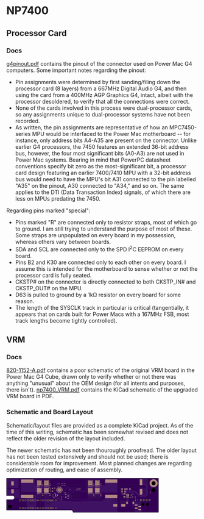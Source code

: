 # NP7400  

## Processor Card

### Docs
[g4pinout.pdf](/docs/g4pinout.pdf) contains the pinout of the connector used on
Power Mac G4 computers. Some important notes regarding the pinout:

* Pin assignments were determined by first sanding/filing down the processor
card (8 layers) from a 667MHz Digital Audio G4, and then using the card from
a 400MHz AGP Graphics G4, intact, albeit with the processor desoldered,
to verify that all the connections were correct.
* None of the cards involved in this process were dual-processor cards, so any
assignments unique to dual-processor systems have not been recorded.
* As written, the pin assignments are representative of how an MPC7450-series
MPU would be interfaced to the Power Mac motherboard -- for instance, only address
bits A4-A35 are present on the connector. Unlike earlier G4 processors, the 7450
features an extended 36-bit address bus, however, the four most significant bits
(A0-A3) are not used in Power Mac systems. Bearing in mind that PowerPC datasheet
conventions specify bit zero as the most-significant bit, a processor card design
featuring an earlier 7400/7410 MPU with a 32-bit address bus would need to have the
MPU's bit A31 connected to the pin labelled "A35" on the pinout, A30 connected to
"A34," and so on. The same applies to the DTI (Data Transaction Index) signals, of
which there are less on MPUs predating the 7450.

Regarding pins marked "special":
* Pins marked "R" are connected only to resistor straps, most of which go to ground.
I am still trying to understand the purpose of most of these. Some straps are
unpopulated on every board in my possession, whereas others vary between boards.
* SDA and SCL are connected only to the SPD I<sup>2</sup>C EEPROM on every board.
* Pins B2 and K30 are connected only to each other on every board. I assume this is
intended for the motherboard to sense whether or not the processor card is fully
seated.
* CKSTP# on the connector is directly connected to both CKSTP_IN# and CKSTP_OUT# on
the MPU.
* D63 is pulled to ground by a 1kΩ resistor on every board for some reason.
* The length of the SYSCLK track in particular is critical (tangentially, it appears
that on cards built for Power Macs with a 167MHz FSB, most track lengths become
tightly controlled).

## VRM

### Docs
[820-1152-A.pdf](/docs/820-1152-A.pdf) contains a poor schematic of the
original VRM board in the Power Mac G4 Cube, drawn only to verify whether or not
there was anything "unusual" about the OEM design (for all intents and purposes,
there isn't).
[np7400_VRM.pdf](/docs/np7400_VRM.pdf) contains the KiCad schematic of the
upgraded VRM board in PDF.

### Schematic and Board Layout
Schematic/layout files are provided as a complete KiCad project. As of the time
of this writing, schematic has been somewhat revised and does not reflect the
older revision of the layout included.

The newer schematic has not been thouroughly proofread. The older layout has not
been tested extensively and should not be used; there is considerable room for
improvement. Most planned changes are regarding optimization of routing, and ease
of assembly.


<img src="https://github.com/nickposting/NP7400/blob/main/assets/board_top.png" align="left" width="400">